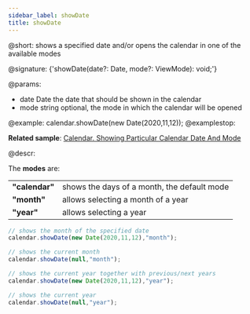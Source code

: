 ```yaml
---
sidebar_label: showDate
title: showDate
---          
```


@short: shows a specified date and/or opens the calendar in one of the available modes

@signature: {'showDate(date?: Date, mode?: ViewMode): void;'}

@params:
- date	 Date    	the date that should be shown in the calendar
- mode   string  	optional, the mode in which the calendar will be opened

@example:
calendar.showDate(new Date(2020,11,12));
@examplestop:

**Related sample**: [Calendar. Showing Particular Calendar Date And Mode](https://snippet.dhtmlx.com/nyfzc8cl)

@descr:

The **modes** are:

<table>
	<tbody>
        <tr>
			<td><b>"calendar"</b></td>
			<td>shows the days of a month, the default mode</td>
		</tr>
        <tr>
			<td><b>"month"</b></td>
			<td>allows selecting a month of a year</td>
		</tr>
        <tr>
			<td><b>"year"</b></td>
			<td>allows selecting a year</td>
		</tr>
    </tbody>
</table>

~~~js
// shows the month of the specified date
calendar.showDate(new Date(2020,11,12),"month");

// shows the current month
calendar.showDate(null,"month");

// shows the current year together with previous/next years
calendar.showDate(new Date(2020,11,12),"year");

// shows the current year
calendar.showDate(null,"year");
~~~

[comment]: # (@related: calendar/operating_calendar.md#changingcalendarmode)
